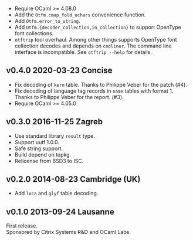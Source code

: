 

- Require OCaml >= 4.08.0
- Add the `Otfm.cmap_fold_uchars` convenience function.
- Add `Otfm.error_to_string`.
- Add `Otfm.{decoder_collection,in_collection}` to support OpenType font 
  collections.
- `otftrip` tool overhaul. Among other things supports OpenType font
  collection decodes and depends on `cmdliner`. The command line
  interface is incompatible. See `otftrip --help` for details.

v0.4.0 2020-03-23 Concise
-------------------------

- Fix decoding of `kern` table. Thanks to Philippe Veber for the patch (#4).
- Fix decoding of language tag records in `name` tables with
  format 1. Thanks to Philippe Veber for the report. (#3).
- Require OCaml >= 4.05.0

v0.3.0 2016-11-25 Zagreb
------------------------

- Use standard library `result` type.
- Support uutf 1.0.0.
- Safe string support.
- Build depend on topkg.
- Relicense from BSD3 to ISC.


v0.2.0 2014-08-23 Cambridge (UK)
--------------------------------

- Add `loca` and `glyf` table decoding.


v0.1.0 2013-09-24 Lausanne
--------------------------

First release.  
Sponsored by Citrix Systems R&D and OCaml Labs.
